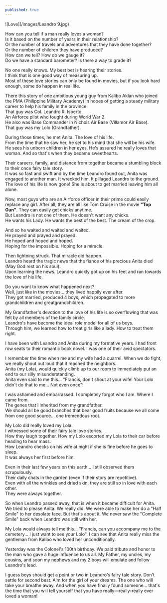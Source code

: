 ```yaml
---
published: true
---
```

![Love](/images/Leandro 9.jpg)

How can you tell if a man really loves a woman?   
Is it based on the number of years in their relationship?   
Or the number of travels and adventures that they have done together?   
Or the number of children they have produced?   
How can we tell? How do we gauge it?   
Do we have a standard barometer? Is there a way to grade it?

No one really knows. My best bet is hearing their stories.   
I think that is one good way of measuring up.   
Most of these love stories can only be found in movies, but if you look hard enough, some do happen in real life. 

There this story of one ambitious young guy from Kalibo Aklan who joined the PMA (Philippine Military Academy) in hopes of getting a steady military career to help his family in the province.   
That guy was Col. Leandro R. Isberto.   
An Airforce pilot who fought during World War 2.   
He also was Base Commander in Nichols Air Base (Villamor Air Base).   
That guy was my Lolo (Grandfather).

During those times, he met Anita. The love of his life.   
From the time that he saw her, he set to his mind that she will be his wife.   
He sees his unborn children in her eyes. He's assured he really loves that woman. And so that's when they became sweethearts.

Their careers, family, and distance from together became a stumbling block to their once fairy tale story.   
It was so fast and swift and by the time Leandro found out, Anita was engaged to another man. It wrecked him. It pillaged Leandro to the ground.   
The love of his life is now gone! She is about to get married leaving him all alone.

Now, most guys who are an Airforce officer in their prime could easily replace any girl. 
After all, they are all like Tom Cruise in the movie **"Top Gun"**. They can easily get chicks anytime.   
But Leandro is not one of them. He doesn't want any chicks.   
He wants his Lady. He wants the best of the best. The cream of the crop. 

And so he waited and waited and waited.   
He prayed and prayed and prayed.   
He hoped and hoped and hoped.   
Hoping for the impossible. Hoping for a miracle.

Then lightning struck. That miracle did happen.   
Leandro heard the tragic news that the fiance of his precious Anita died (May God rest on his soul).   
Upon learning the news. Leandro quickly got up on his feet and ran towards the love of his life. 

Do you want to know what happened next?   
Well, just like in the movies... they lived happily ever after.   
They got married, produced 4 boys, which propagated to more grandchildren and greatgrandchildren. 

My Grandfather's devotion to the love of his life is so overflowing that was felt by all members of the family circle.   
Leandro's have become the ideal role model for all of us boys.   
Through him, we learned how to treat girls like a lady. 
How to treat them right. 

I have been with Leandro and Anita during my formative years. I had front row seats to their romantic book novel.
I was one of their avid spectators.

I remember the time when me and my wife had a quarrel. When we do fight, we really shout out loud that it reached the neighbors.   
Anita (my Lola), would quickly climb up to our room to immediately put an end to our silly misunderstanding.   
Anita even said to me this... "Francis, don't shout at your wife! Your Lolo didn't do that to me... Not even once"!

I was ashamed and embarrassed. I completely forgot who I am. Where I came from.   
The genes that I inherited from my grandfather.   
We should all be good branches that bear good fruits because we all come from one good source... one tremendous root.

My Lolo did really loved my Lola.   
I witnessed some of their fairy tale love stories.   
How they laugh together. How my Lolo escorted my Lola to their car before heading to hear mass.   
How Leandro checks on his wife at night if she is fine before he goes to sleep.   
It was always her first before him. 

Even in their last few years on this earth... I still observed them scrupulously.   
Their daily chats in the garden (even if their story are repetitive).   
Even with all the wrinkles and dried skin, they are still so in love with each other.   
They were always together.

So when Leandro passed away, that is when it became difficult for Anita.
We tried to please Anita. We really did. 
We were able to make her do a "Half Smile" to her desolate face. But that's about it. 
We never saw the "Complete Smile" back when Leandro was still with her. 

My Lola would always tell me this... "Francis, can you accompany me to the cemetery... I just want to see your Lolo".
I can see that Anita really miss the gentleman from Kalibo who loved her unconditionally.

Yesterday was the Colonel's 100th birthday. 
We paid tribute and honor to the man who gave a huge influence to us all.
My Father, my uncles, my cousins, and soon my nephews and my 2 boys will emulate and follow Leandro's lead. 

I guess boys should get a point or two in Leandro's fairy tale story. 
Don't settle for second best. Aim for the girl of your dreams. The one who will take your breathe away. 
And when you have finally found someone... that's the time that you will tell yourself that you have really—really-really ever loved a woman!





  